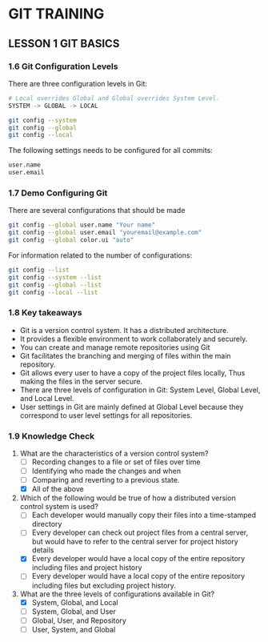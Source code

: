 # GIT TRAINING

## LESSON 1 GIT BASICS
### 1.6 Git Configuration Levels

There are three configuration levels in Git:

```bash
# Local overrides Global and Global overrides System Level.
SYSTEM -> GLOBAL -> LOCAL

git config --system
git config --global
git config --local
```

The following settings needs to be configured for all commits:
```bash
user.name
user.email
```

### 1.7 Demo Configuring Git
There are several configurations that should be made
```bash
git config --global user.name "Your name"
git config --global user.email "youremail@example.com"
git config --global color.ui "auto"
```
For information related to the number of configurations:
```bash
git config --list
git config --system --list
git config --global --list
git config --local --list
```

### 1.8 Key takeaways
- Git is a version control system. It has a distributed architecture.
- It provides a flexible environment to work collaborately and securely.
- You can create and manage remote repositories using Git
- Git facilitates the branching and merging of files within the main repository.
- Git allows every user to have a copy of the project files locally, Thus making the files in the server secure.
- There are three levels of configuration in Git: System Level, Global Level, and Local Level.
- User settings in Git are mainly defined at Global Level because they correspond to user level settings for all repositories.

### 1.9 Knowledge Check
1. What are the characteristics of a version control system?
    - [ ] Recording changes to a file or set of files over time
    - [ ] Identifying who made the changes and when
    - [ ] Comparing and reverting to a previous state.
    - [x] All of the above

2.  Which of the following would be true of how a distributed version control system is used?
    - [ ] Each developer would manually copy their files into a time-stamped directory
    - [ ] Every developer can check out project files from a central server, but would have to refer to the central server for project history details
    - [x] Every developer would have a local copy of the entire repository including files and project history
    - [ ] Every developer would have a local copy of the entire repository including files but excluding project history.
    
3. What are the three levels of configurations available in Git?
    - [x] System, Global, and Local
    - [ ] System, Global, and User
    - [ ] Global, User, and Repository
    - [ ] User, System, and Global